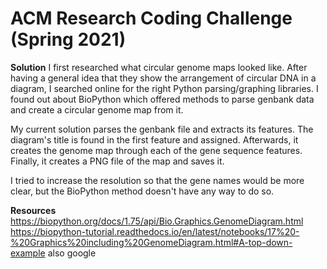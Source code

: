 # ACM Research Coding Challenge (Spring 2021)

**Solution**
I first researched what circular genome maps looked like. After having a general idea that they show the arrangement
of circular DNA in a diagram, I searched online for the right Python parsing/graphing libraries. I found out about BioPython
which offered methods to parse genbank data and create a circular genome map from it. 

My current solution parses the genbank file and extracts its features. The diagram's title is found in the first feature
and assigned. Afterwards, it creates the genome map through each of the gene sequence features. Finally, it creates a PNG file
of the map and saves it.

I tried to increase the resolution so that the gene names would be more clear, but the BioPython method doesn't have any way to do so.

**Resources**
https://biopython.org/docs/1.75/api/Bio.Graphics.GenomeDiagram.html
https://biopython-tutorial.readthedocs.io/en/latest/notebooks/17%20-%20Graphics%20including%20GenomeDiagram.html#A-top-down-example
also google
